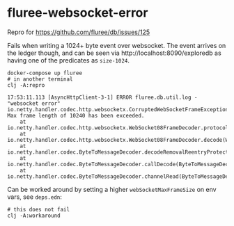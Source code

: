 # fluree-websocket-error

Repro for https://github.com/fluree/db/issues/125

Fails when writing a 1024+ byte event over websocket. The event arrives on the ledger though, and can be seen via http://localhost:8090/exploredb as having one of the predicates as `size-1024`.

```
docker-compose up fluree
# in another terminal
clj -A:repro
```

```
17:53:11.113 [AsyncHttpClient-3-1] ERROR fluree.db.util.log - "websocket error"
io.netty.handler.codec.http.websocketx.CorruptedWebSocketFrameException: Max frame length of 10240 has been exceeded.
	at io.netty.handler.codec.http.websocketx.WebSocket08FrameDecoder.protocolViolation(WebSocket08FrameDecoder.java:426)
	at io.netty.handler.codec.http.websocketx.WebSocket08FrameDecoder.decode(WebSocket08FrameDecoder.java:286)
	at io.netty.handler.codec.ByteToMessageDecoder.decodeRemovalReentryProtection(ByteToMessageDecoder.java:508)
	at io.netty.handler.codec.ByteToMessageDecoder.callDecode(ByteToMessageDecoder.java:447)
	at io.netty.handler.codec.ByteToMessageDecoder.channelRead(ByteToMessageDecoder.java:276)
```

Can be worked around by setting a higher `webSocketMaxFrameSize` on env vars, see `deps.edn`:
```
# this does not fail
clj -A:workaround
```

